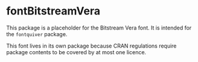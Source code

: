 
# fontBitstreamVera

This package is a placeholder for the Bitstream Vera font. It is
intended for the `fontquiver` package.

This font lives in its own package because CRAN regulations require
package contents to be covered by at most one licence.

